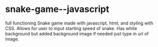 # snake-game--javascript
full functioning Snake game made with javascript, html, and styling with CSS. Allows for user to input starting speed of snake. Has white background but added background image if needed just type in url of image. 
